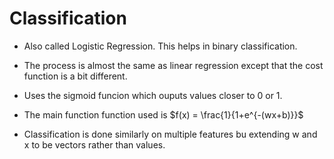 # Classification
- Also called Logistic Regression. This helps in binary classification.

- The process is almost the same as linear regression except that the cost function is a bit different.
- Uses the sigmoid funcion which ouputs values closer to 0 or 1.
- The main function function used is $f(x) = \frac{1}{1+e^{-(wx+b)}}$

- Classification is done similarly on multiple features bu extending w and x to be vectors rather than values.
